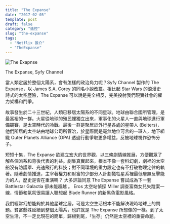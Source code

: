 ```yaml
---
title: "The Expanse"
date: "2017-02-05"
template: post
draft: false
category: "遙控"
slug: "the-expanse"
tags:
  - "Netflix 推介"
  - "TheExpanse"
---
```


![The Exapnse](/media/57e97-18hdevtppr9nzvmbqn5gaca.jpeg)

The Expanse, Syfy Channel

當人類定居於整個太陽系，會有怎樣的政治角力呢？Syfy Channel 製作的 The Expanse，以 James S.A. Corey 的同名小說改篇。相比起 Star Wars 的浪漫史詩式的太空歷險，The Expanse 可以說是完全相反，完美投射我們現實社會的權力架構和鬥爭。

故事發生於二十三世紀，人類已移居太陽系的不同星球。地球由聯合國所管理，是最富裕的一群。火星從地球的殖民裡獨立出來，軍事化的火星人一直與地球進行軍備競賽，是太空時代的冷戰。最後一群是聚居於外行星各處的星帶人 (Belters)，他們所居的太空站由地球公司所管治，於星際間是毫無地位可言的一班人，地下組織 Outer Planets Alliance (OPA) 透過行動爭取更多權益，反被地球視作恐怖分子。

短短十集，The Expanse 欲建立宏大的世界觀，以三條劇情線推展，方便觀眾了解各個派系和背後代表的利益。劇集真實起來，根本不像一套科幻劇，劇裡的太空船沒有防護罩、光速飛行的科技；對不同環境的重力設定也有不打破物理定律的執著。隨著劇情推進，主宰著權力和財富的少部分人計劃犧牲星系裡最低層無反擊能力的人，歷史是否在重演嗎？ 大多評論同意 The Expanse 嘗試成為下一套 Battlestar Galactia 卻未能超越 。 Eros 太空站偵探 Miller 調查富商女兒失蹤案一線，情節和氣氛很易讓人聯想起 Blade Runner 的新黑色電影風格。

我們經常幻想能夠於其他星球定居，可是太空生活根本不能解決現時地球上的問題。貧富懸殊延續到整個太陽系，也許就是 The Expanse 所想像的一樣。到了太空生活，不一定比現在的簡單，歸根到尾，「生存」仍然是太空裡的重要命題。
